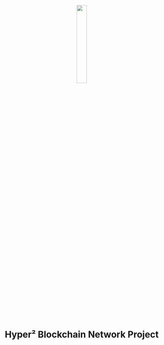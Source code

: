 <p align="center" width="100%">
    <img width="25%" src="./www/public/images/logo/logo.png"> 
</p>

<h1 align="center" width="100%">Hyper² Blockchain Network Project</h1>
<h4 align="center" width="100%"></h4>

<h6 align="center" width="100%"></h6>
